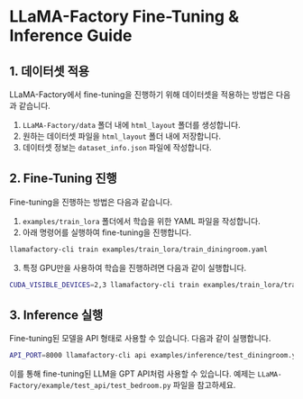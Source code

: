 # LLaMA-Factory Fine-Tuning & Inference Guide

## 1. 데이터셋 적용
LLaMA-Factory에서 fine-tuning을 진행하기 위해 데이터셋을 적용하는 방법은 다음과 같습니다.

1. `LLaMA-Factory/data` 폴더 내에 `html_layout` 폴더를 생성합니다.
2. 원하는 데이터셋 파일을 `html_layout` 폴더 내에 저장합니다.
3. 데이터셋 정보는 `dataset_info.json` 파일에 작성합니다.

## 2. Fine-Tuning 진행
Fine-tuning을 진행하는 방법은 다음과 같습니다.

1. `examples/train_lora` 폴더에서 학습을 위한 YAML 파일을 작성합니다.
2. 아래 명령어를 실행하여 fine-tuning을 진행합니다.

```sh
llamafactory-cli train examples/train_lora/train_diningroom.yaml
```

3. 특정 GPU만을 사용하여 학습을 진행하려면 다음과 같이 실행합니다.

```sh
CUDA_VISIBLE_DEVICES=2,3 llamafactory-cli train examples/train_lora/train_diningroom.yaml
```

## 3. Inference 실행
Fine-tuning된 모델을 API 형태로 사용할 수 있습니다. 다음과 같이 실행합니다.

```sh
API_PORT=8000 llamafactory-cli api examples/inference/test_diningroom.yaml
```

이를 통해 fine-tuning된 LLM을 GPT API처럼 사용할 수 있습니다.
예제는 `LLaMA-Factory/example/test_api/test_bedroom.py` 파일을 참고하세요.


